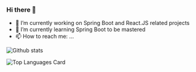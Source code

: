 ### Hi there 👋

- 🔭 I’m currently working on Spring Boot and React.JS related projects
- 🌱 I’m currently learning Spring Boot to be mastered
- 📫 How to reach me: ...


![Github stats](https://github-readme-stats.vercel.app/api?username=lahiruchalana&theme=aura&show_icons=true&count_private=true)

![Top Languages Card](https://github-readme-stats.vercel.app/api/top-langs/?username=shinokada)


<!--
**lahiruchalana/lahiruchalana** is a ✨ _special_ ✨ repository because its `README.md` (this file) appears on your GitHub profile.

Here are some ideas to get you started:

- 🔭 I’m currently working on ...
- 🌱 I’m currently learning ...
- 👯 I’m looking to collaborate on ...
- 🤔 I’m looking for help with ...
- 💬 Ask me about ...
- 📫 How to reach me: ...
- 😄 Pronouns: ...
- ⚡ Fun fact: ...
-->
